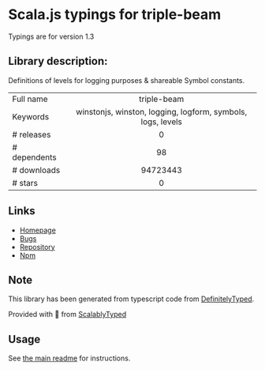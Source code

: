 
# Scala.js typings for triple-beam

Typings are for version 1.3

## Library description:
Definitions of levels for logging purposes & shareable Symbol constants.

|                    |                 |
| ------------------ | :-------------: |
| Full name          | triple-beam |
| Keywords           | winstonjs, winston, logging, logform, symbols, logs, levels |
| # releases         | 0 |
| # dependents       | 98 |
| # downloads        | 94723443 |
| # stars            | 0 |

## Links
- [Homepage](https://github.com/winstonjs/triple-beam#readme)
- [Bugs](https://github.com/winstonjs/triple-beam/issues)
- [Repository](https://github.com/winstonjs/triple-beam)
- [Npm](https://www.npmjs.com/package/triple-beam)
    


## Note
This library has been generated from typescript code from [DefinitelyTyped](https://definitelytyped.org).

Provided with :purple_heart: from [ScalablyTyped](https://github.com/oyvindberg/ScalablyTyped)

## Usage
See [the main readme](../../readme.md) for instructions.


